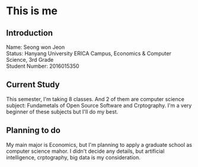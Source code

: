 This is me   
============   
Introduction
------------   
Name: Seong won Jeon   
Status: Hanyang University ERICA Campus, Economics & Computer Science, 3rd Grade    
Student Number: 2016015350    

Current Study   
-------------   
This semester, I'm taking 8 classes. And 2 of them are computer science subject: Fundametals of Open Source Software and Crptography. I'm a very beginner of these subjects but I'll do my best.   

Planning to do   
---------------   
My main major is Economics, but I'm planning to apply a graduate school as computer science mahor. I didn't decide any details, but artificial intelligence, crptography, big data is my consideration.
<!--
**seacom0601/seacom0601** is a ✨ _special_ ✨ repository because its `README.md` (this file) appears on your GitHub profile.

Here are some ideas I'm going to add someday...

- 🔭 I’m currently working on ...
- 🌱 I’m currently learning ...
- 👯 I’m looking to collaborate on ...
- 🤔 I’m looking for help with ...
- 💬 Ask me about ...
- 📫 How to reach me: ...
- 😄 Pronouns: ...
- ⚡ Fun fact: ...
-->
